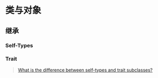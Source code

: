 # 类与对象

## 继承

### Self-Types

### Trait

> [What is the difference between self-types and trait subclasses?](http://stackoverflow.com/questions/1990948/what-is-the-difference-between-self-types-and-trait-subclasses)

